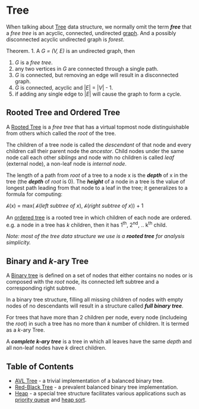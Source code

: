 # Tree

When talking about [Tree](#tree) data structure, we normally omit the term _**free**_ that a _free tree_ is an acyclic, connected, undirected [graph](../graph-algorithms/overview.md). And a possibly disconnected acyclic undirected graph is _forest_.

Theorem. 1. A _G = (V, E)_ is an undirected graph, then

1. _G_ is a _free tree_.
2. any two vertices in _G_ are connected through a single path.
3. _G_ is connected, but removing an edge will result in a disconnected graph.
4. _G_ is connected, acyclic and |_E_| = |_V_| - 1.
5. if adding any single edge to |_E_| will cause the graph to form a cycle.

## Rooted Tree and Ordered Tree

A [Rooted Tree](#rooted-tree-and-ordered-tree) is a _free tree_ that has a virtual topmost node distinguishable from others which called the _root_ of the tree.

The children of a tree node is called the _descendant_ of that node and every children call their parent node the _ancestor_. Child nodes under the same node call each other _siblings_ and node with no children is called _leaf_ (external node), a non-leaf node is _internal node_.

The length of a path from _root_ of a tree to a node x is the _**depth**_ of x in the tree (the _**depth**_ of _root_ is 0). The _**height**_ of a node in a tree is the value of longest path leading from that node to a leaf in the tree; it generalizes to a formula for computing:

&hscr;(x) = max( &hscr;(_left subtree of x_), &hscr;(_right subtree of x_)) + 1

An [ordered tree](#rooted-tree-and-ordered-tree) is a rooted tree in which children of each node are ordered. e.g. a node in a tree has _k_ children, then it has 1<sup>th</sup>, 2<sup>nd</sup>, .. k<sup>th</sup> child.

_Note: most of the tree data structure we use is a **rooted tree** for analysis simplicity._

## Binary and _k_-ary Tree

A [Binary tree](#binary-and-k-ary-tree) is defined on a set of nodes that either contains no nodes or is composed with the _root_ node, its connected left subtree and a corresponding right subtree.

In a binary tree structure, filling all missing children of nodes with empty nodes of no descendants will result in a structure called _**full binary tree**_.

For trees that have more than 2 children per node, every node (includeing the _root_) in such a tree has no more than _k_ number of children. It is termed as a _k_-ary Tree.

A _**complete k-ary tree**_ is a tree in which all leaves have the same _depth_ and all non-leaf nodes have _k_ direct children.

## Table of Contents

* [AVL Tree](avl-tree.md) - a trivial implementation of a balanced binary tree.
* [Red-Black Tree](red-black-tree.md) - a prevalent balanced binary tree implementation.
* [Heap](heap.md) - a special tree structure facilitates various applications such as [priority queue](https://en.wikipedia.org/wiki/Priority_queue) and [heap sort](../sorting/heap-sort.md).

